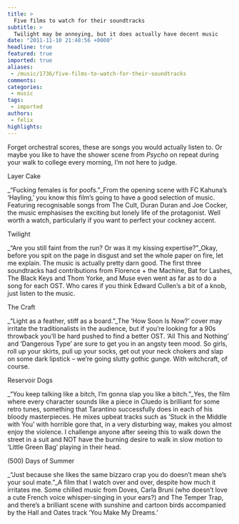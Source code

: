 ```yaml
---
title: >
  Five films to watch for their soundtracks
subtitle: >
  Twilight may be annoying, but it does actually have decent music
date: "2011-11-10 21:48:56 +0000"
headline: true
featured: true
imported: true
aliases:
 - /music/1736/five-films-to-watch-for-their-soundtracks
comments:
categories:
 - music
tags:
 - imported
authors:
 - felix
highlights:
---
```


Forget orchestral scores, these are songs you would actually listen to. Or maybe you like to have the shower scene from _Psycho_ on repeat during your walk to college every morning, I’m not here to judge.

Layer Cake

_“Fucking females is for poofs.”_From the opening scene with FC Kahuna’s ‘Hayling,’ you know this film’s going to have a good selection of music. Featuring recognisable songs from The Cult, Duran Duran and Joe Cocker, the music emphasises the exciting but lonely life of the protagonist. Well worth a watch, particularly if you want to perfect your cockney accent.

Twilight

_“Are you still faint from the run? Or was it my kissing expertise?”_Okay, before you spit on the page in disgust and set the whole paper on fire, let me explain. The music is actually pretty darn good. The first three soundtracks had contributions from Florence + the Machine, Bat for Lashes, The Black Keys and Thom Yorke, and Muse even went as far as to do a song for each OST. Who cares if you think Edward Cullen’s a bit of a knob, just listen to the music.

The Craft

_“Light as a feather, stiff as a board.”_The ‘How Soon Is Now?’ cover may irritate the traditionalists in the audience, but if you’re looking for a 90s throwback you’ll be hard pushed to find a better OST. ‘All This and Nothing’ and ‘Dangerous Type’ are sure to get you in an angsty teen mood. So girls, roll up your skirts, pull up your socks, get out your neck chokers and slap on some dark lipstick – we’re going slutty gothic gunge. With witchcraft, of course.

Reservoir Dogs

_“You keep talking like a bitch, I’m gonna slap you like a bitch.”_Yes, the film where every character sounds like a piece in Cluedo is brilliant for some retro tunes, something that Tarantino successfully does in each of his bloody masterpieces. He mixes upbeat tracks such as ‘Stuck in the Middle with You’ with horrible gore that, in a very disturbing way, makes you almost enjoy the violence. I challenge anyone after seeing this to walk down the street in a suit and NOT have the burning desire to walk in slow motion to ‘Little Green Bag’ playing in their head.

(500) Days of Summer

_“Just because she likes the same bizzaro crap you do doesn’t mean she’s your soul mate.”_A film that I watch over and over, despite how much it irritates me. Some chilled music from Doves, Carla Bruni (who doesn’t love a cute French voice whisper-singing in your ears?) and The Temper Trap, and there’s a brilliant scene with sunshine and cartoon birds accompanied by the Hall and Oates track ‘You Make My Dreams.’
